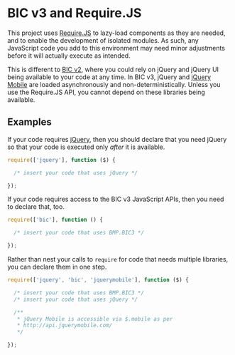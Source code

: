 # BIC v3 and Require.JS

This project uses [Require.JS](http://requirejs.org/) to lazy-load components as
they are needed, and to enable the development of isolated modules. As such, any
JavaScript code you add to this environment may need minor adjustments before it
will actually execute as intended.

This is different to [BIC v2](https://github.com/blinkmobile/bic-v2), where you
could rely on jQuery and jQuery UI being available to your code at any time. In
BIC v3, jQuery and [jQuery Mobile](http://jquerymobile.com/) are loaded
asynchronously and non-deterministically. Unless you use the Require.JS API, you
cannot depend on these libraries being available.

## Examples

If your code requires [jQuery](http://jquery.com/), then you should declare that
you need jQuery so that your code is executed only _after_ it is available.

```javascript
require(['jquery'], function ($) {

  /* insert your code that uses jQuery */

});
```

If your code requires access to the BIC v3 JavaScript APIs, then you need to
declare that, too.

```javascript
require(['bic'], function () {

  /* insert your code that uses BMP.BIC3 */

});
```

Rather than nest your calls to `require` for code that needs multiple libraries,
you can declare them in one step.

```javascript
require(['jquery', 'bic', 'jquerymobile'], function ($) {

  /* insert your code that uses BMP.BIC3 */
  /* insert your code that uses jQuery */

  /**
   * jQuery Mobile is accessible via $.mobile as per
   * http://api.jquerymobile.com/
   */

});
```
